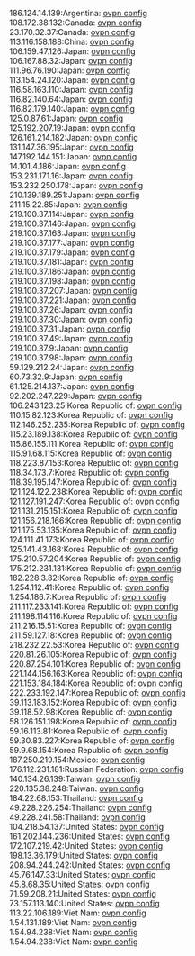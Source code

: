 186.124.14.139:Argentina: [ovpn config](vpn/186_124_14_139.ovpn)  
108.172.38.132:Canada: [ovpn config](vpn/108_172_38_132.ovpn)  
23.170.32.37:Canada: [ovpn config](vpn/23_170_32_37.ovpn)  
113.116.158.188:China: [ovpn config](vpn/113_116_158_188.ovpn)  
106.159.47.126:Japan: [ovpn config](vpn/106_159_47_126.ovpn)  
106.167.88.32:Japan: [ovpn config](vpn/106_167_88_32.ovpn)  
111.96.76.190:Japan: [ovpn config](vpn/111_96_76_190.ovpn)  
113.154.24.120:Japan: [ovpn config](vpn/113_154_24_120.ovpn)  
116.58.163.110:Japan: [ovpn config](vpn/116_58_163_110.ovpn)  
116.82.140.64:Japan: [ovpn config](vpn/116_82_140_64.ovpn)  
116.82.179.140:Japan: [ovpn config](vpn/116_82_179_140.ovpn)  
125.0.87.61:Japan: [ovpn config](vpn/125_0_87_61.ovpn)  
125.192.207.19:Japan: [ovpn config](vpn/125_192_207_19.ovpn)  
126.161.214.182:Japan: [ovpn config](vpn/126_161_214_182.ovpn)  
131.147.36.195:Japan: [ovpn config](vpn/131_147_36_195.ovpn)  
147.192.144.151:Japan: [ovpn config](vpn/147_192_144_151.ovpn)  
14.101.4.186:Japan: [ovpn config](vpn/14_101_4_186.ovpn)  
153.231.171.16:Japan: [ovpn config](vpn/153_231_171_16.ovpn)  
153.232.250.178:Japan: [ovpn config](vpn/153_232_250_178.ovpn)  
210.139.189.251:Japan: [ovpn config](vpn/210_139_189_251.ovpn)  
211.15.22.85:Japan: [ovpn config](vpn/211_15_22_85.ovpn)  
219.100.37.114:Japan: [ovpn config](vpn/219_100_37_114.ovpn)  
219.100.37.146:Japan: [ovpn config](vpn/219_100_37_146.ovpn)  
219.100.37.163:Japan: [ovpn config](vpn/219_100_37_163.ovpn)  
219.100.37.177:Japan: [ovpn config](vpn/219_100_37_177.ovpn)  
219.100.37.179:Japan: [ovpn config](vpn/219_100_37_179.ovpn)  
219.100.37.181:Japan: [ovpn config](vpn/219_100_37_181.ovpn)  
219.100.37.186:Japan: [ovpn config](vpn/219_100_37_186.ovpn)  
219.100.37.198:Japan: [ovpn config](vpn/219_100_37_198.ovpn)  
219.100.37.207:Japan: [ovpn config](vpn/219_100_37_207.ovpn)  
219.100.37.221:Japan: [ovpn config](vpn/219_100_37_221.ovpn)  
219.100.37.26:Japan: [ovpn config](vpn/219_100_37_26.ovpn)  
219.100.37.30:Japan: [ovpn config](vpn/219_100_37_30.ovpn)  
219.100.37.31:Japan: [ovpn config](vpn/219_100_37_31.ovpn)  
219.100.37.49:Japan: [ovpn config](vpn/219_100_37_49.ovpn)  
219.100.37.9:Japan: [ovpn config](vpn/219_100_37_9.ovpn)  
219.100.37.98:Japan: [ovpn config](vpn/219_100_37_98.ovpn)  
59.129.212.24:Japan: [ovpn config](vpn/59_129_212_24.ovpn)  
60.73.32.9:Japan: [ovpn config](vpn/60_73_32_9.ovpn)  
61.125.214.137:Japan: [ovpn config](vpn/61_125_214_137.ovpn)  
92.202.247.229:Japan: [ovpn config](vpn/92_202_247_229.ovpn)  
106.243.123.25:Korea Republic of: [ovpn config](vpn/106_243_123_25.ovpn)  
110.15.82.123:Korea Republic of: [ovpn config](vpn/110_15_82_123.ovpn)  
112.146.252.235:Korea Republic of: [ovpn config](vpn/112_146_252_235.ovpn)  
115.23.189.138:Korea Republic of: [ovpn config](vpn/115_23_189_138.ovpn)  
115.86.155.111:Korea Republic of: [ovpn config](vpn/115_86_155_111.ovpn)  
115.91.68.115:Korea Republic of: [ovpn config](vpn/115_91_68_115.ovpn)  
118.223.87.153:Korea Republic of: [ovpn config](vpn/118_223_87_153.ovpn)  
118.34.173.7:Korea Republic of: [ovpn config](vpn/118_34_173_7.ovpn)  
118.39.195.147:Korea Republic of: [ovpn config](vpn/118_39_195_147.ovpn)  
121.124.122.238:Korea Republic of: [ovpn config](vpn/121_124_122_238.ovpn)  
121.127.191.247:Korea Republic of: [ovpn config](vpn/121_127_191_247.ovpn)  
121.131.215.151:Korea Republic of: [ovpn config](vpn/121_131_215_151.ovpn)  
121.156.218.166:Korea Republic of: [ovpn config](vpn/121_156_218_166.ovpn)  
121.175.53.135:Korea Republic of: [ovpn config](vpn/121_175_53_135.ovpn)  
124.111.41.173:Korea Republic of: [ovpn config](vpn/124_111_41_173.ovpn)  
125.141.43.168:Korea Republic of: [ovpn config](vpn/125_141_43_168.ovpn)  
175.210.57.204:Korea Republic of: [ovpn config](vpn/175_210_57_204.ovpn)  
175.212.231.131:Korea Republic of: [ovpn config](vpn/175_212_231_131.ovpn)  
182.228.3.82:Korea Republic of: [ovpn config](vpn/182_228_3_82.ovpn)  
1.254.112.41:Korea Republic of: [ovpn config](vpn/1_254_112_41.ovpn)  
1.254.186.7:Korea Republic of: [ovpn config](vpn/1_254_186_7.ovpn)  
211.117.233.141:Korea Republic of: [ovpn config](vpn/211_117_233_141.ovpn)  
211.198.114.116:Korea Republic of: [ovpn config](vpn/211_198_114_116.ovpn)  
211.216.15.51:Korea Republic of: [ovpn config](vpn/211_216_15_51.ovpn)  
211.59.127.18:Korea Republic of: [ovpn config](vpn/211_59_127_18.ovpn)  
218.232.22.53:Korea Republic of: [ovpn config](vpn/218_232_22_53.ovpn)  
220.81.26.105:Korea Republic of: [ovpn config](vpn/220_81_26_105.ovpn)  
220.87.254.101:Korea Republic of: [ovpn config](vpn/220_87_254_101.ovpn)  
221.144.156.163:Korea Republic of: [ovpn config](vpn/221_144_156_163.ovpn)  
221.153.184.184:Korea Republic of: [ovpn config](vpn/221_153_184_184.ovpn)  
222.233.192.147:Korea Republic of: [ovpn config](vpn/222_233_192_147.ovpn)  
39.113.183.152:Korea Republic of: [ovpn config](vpn/39_113_183_152.ovpn)  
39.118.52.98:Korea Republic of: [ovpn config](vpn/39_118_52_98.ovpn)  
58.126.151.198:Korea Republic of: [ovpn config](vpn/58_126_151_198.ovpn)  
59.16.113.81:Korea Republic of: [ovpn config](vpn/59_16_113_81.ovpn)  
59.30.83.227:Korea Republic of: [ovpn config](vpn/59_30_83_227.ovpn)  
59.9.68.154:Korea Republic of: [ovpn config](vpn/59_9_68_154.ovpn)  
187.250.219.154:Mexico: [ovpn config](vpn/187_250_219_154.ovpn)  
176.112.231.181:Russian Federation: [ovpn config](vpn/176_112_231_181.ovpn)  
140.134.26.139:Taiwan: [ovpn config](vpn/140_134_26_139.ovpn)  
220.135.38.248:Taiwan: [ovpn config](vpn/220_135_38_248.ovpn)  
184.22.68.153:Thailand: [ovpn config](vpn/184_22_68_153.ovpn)  
49.228.226.254:Thailand: [ovpn config](vpn/49_228_226_254.ovpn)  
49.228.241.58:Thailand: [ovpn config](vpn/49_228_241_58.ovpn)  
104.218.54.137:United States: [ovpn config](vpn/104_218_54_137.ovpn)  
161.202.144.236:United States: [ovpn config](vpn/161_202_144_236.ovpn)  
172.107.219.42:United States: [ovpn config](vpn/172_107_219_42.ovpn)  
198.13.36.179:United States: [ovpn config](vpn/198_13_36_179.ovpn)  
208.94.244.242:United States: [ovpn config](vpn/208_94_244_242.ovpn)  
45.76.147.33:United States: [ovpn config](vpn/45_76_147_33.ovpn)  
45.8.68.35:United States: [ovpn config](vpn/45_8_68_35.ovpn)  
71.59.208.21:United States: [ovpn config](vpn/71_59_208_21.ovpn)  
73.157.113.140:United States: [ovpn config](vpn/73_157_113_140.ovpn)  
113.22.106.189:Viet Nam: [ovpn config](vpn/113_22_106_189.ovpn)  
1.54.131.189:Viet Nam: [ovpn config](vpn/1_54_131_189.ovpn)  
1.54.94.238:Viet Nam: [ovpn config](vpn/1_54_94_238.ovpn)  
1.54.94.238:Viet Nam: [ovpn config](vpn/1_54_94_238.ovpn)  
